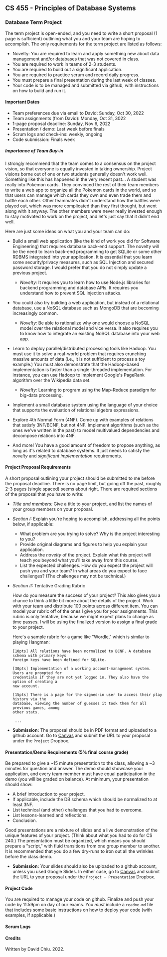 ## CS 455 - Principles of Database Systems

### Database Term Project
The term project is open-ended, and you need to write a short proposal (1 page is sufficient) outlining what you and your team are hoping to accomplish. The only requirements for the term project are listed as follows:
- Novelty: You are required to learn and apply something new about data management and/or databases that was not covered in class.
- You are required to work in teams of 2-3 students.
- You are required to build out a significant application. 
- You are required to practice scrum and record daily progress.
- You must prepare a final presentation during the last week of classes.
- Your code is to be managed and submitted via github, with instructions on how to build and run it.


#### Important Dates
- Team preferences due via email to David: Sunday, Oct 30, 2022
- Team assignments (from David): Monday, Oct 31, 3022
- 1-page proposal deadline: Sunday, Nov 6, 2022
- Presentation / demo: Last week before finals
- Scrum logs and check-ins: weekly, ongoing
- Code submission: Finals week



##### Importance of Team Buy-in
I strongly recommend that the team comes to a consensus on the project vision, so that everyone is equally invested in taking ownership. Project visions borne out of one or two students generally doesn't work well. Something like this has happened in the very recent past... A student was really into Pokemon cards. They convinced the rest of their team members to write a web app to organize all the Pokemon cards in the world, and so that users can manage which cards they own and even trade them and battle each other. Other teammates didn't understand how the battles were played out, which was more complicated than they first thought, but went along with it anyway. The other members were never really invested enough to stay motivated to work on the project, and let's just say that it didn't end well.


Here are just some ideas on what you and your team can do:

- Build a small web application (like the kind of work you did for Software Engineering) that requires database back-end support. The novelty will be the need to learn back-end programming to get SQLite or some other RDBMS integrated into your application. It is essential that you learn some security/privacy measures, such as SQL Injection and secured password storage. I would prefer that you do not simply update a previous project.

  - *Novelty:* It requires you to learn how to use Node.js libraries for backend programming and database APIs. It requires you understand how to prevent SQL injection attacks.

- You could also try building a web application, but instead of a relational database, use a NoSQL database such as MongoDB that are becoming increasingly common.

  - *Novelty:* Be able to rationalize why one would choose a NoSQL model over the relational model and vice versa. It also requires you to know how to integrate an existing NoSQL database into your web app.

- Learn to deploy parallel/distributed processing tools like Hadoop. You must use it to solve a real-world problem that requires crunching massive amounts of data (i.e., it is not sufficient to process a toy example.) You must also demonstrate that the Hadoop-based implementation is faster than a single-threaded implementation. For instance, you can use Hadoop to implement Google's PageRank algorithm over the Wikipedia data set.

  - *Novelty:* Learning to program using the Map-Reduce paradigm for big-data processing.

- Implement a small database system using the language of your choice that supports the evaluation of relational algebra expressions. 

- Explore 4th Normal Form (4NF). Come up with examples of relations that satisfy 3NF/BCNF, but not 4NF. Implement algorithms (such as the ones we've written in the past) to model multivalued dependencies and decompose relations into 4NF.

- And more! You have a good amount of freedom to propose anything, as long as it's related to database systems. It just needs to satisfy the *novelty* and *significant implementation* requirements.



#### Project Proposal Requirements
A short proposal outlining your project should be submitted to me before the proposal deadline. There is no page limit, but going off the past, roughly 2-3 pages (single spaced) seems about right. There are required sections of the proposal that you have to write:

- *Title and members:* Give a title to your project, and list the names of your group members on your proposal.
 
- *Section I:* Explain you're hoping to accomplish, addressing all the points below, if applicable:

  - What problem are you trying to solve? Why is the project interesting to you?
  - Provide original diagrams and figures to help you explain your application.
  - Address the *novelty* of the project. Explain what this project will teach you beyond what you'll take away from this course.
  - List the expected challenges. How do you expect the project will push you and your team? In what areas do you expect to face challenges? (The challenges may not be technical.)

- *Section II:* Tentative Grading Rubric

  How do you measure the success of your project? This also gives you a chance to think a little bit more about the details of the project. Work with your team and distribute 100 points across different item. You can model your rubric off of the ones I give you for your assignments. This rubric is only tentative, because we might expect plans to change as time passes. I will be using the finalized version to assign a final grade to your project.
  
  Here's a sample rubric for a game like "Wordle," which is similar to playing Hangman:

  ```
  [10pts] All relations have been normalized to BCNF. A database schema with primary keys
  foreign keys have been defined for SQLite.
  
  [30pts] Implementation of a working account-management system. Users are prompted for 
  credentials if they are not yet logged in. They also have the option of creating a 
  new account.
  
  [15pts] There is a page for the signed-in user to access their play history via the 
  database, viewing the number of guesses it took them for all previous games, among 
  other stats.
  
   ...
  ```

<!-- - *Section II:  Features* -- Next, define _at least two_ significant software features per team member. Here are a few example features for, say, an app for a package-shipping company. (Obviously, the features will vary wildly depending on the kind of project you're doing.)

  - _Feature 1:_ Customers can login to our system with a username and password, which are both encrypted in the database. The login form has a checkbox option to "Remember me today." If this option is checked upon a successful login, the website will remember them for a 24-hour period (without requiring login if they leave and return to the site later). If not checked, the site will only remember them for a 1-hour period.
  - _Feature 2:_ To provide added security, we will block out an account after 5 unsuccessful login attempts, after which the user must reset their password by following a link that is emailed to the addressed stored in the database for the given the username.
  - _Feature 3:_ A company rep with proper credentials can manually add a new package by date, and assign that company's container to a specific delivery vehicle.
  - _Feature 4:_ Any user can view the company's shipping routes by date, but a company rep with proper credentials can also adjust (add/delete/update) any shipping routes.
  - _Feature 5:_ A company rep with proper credentials can generate reports on the company's earnings aggregated by day, month, and year.
  - _Feature 6:_ Customers can track the live location of their package on a map.

  As you can see in the examples above, it's important to list the type of user(s) involved in each feature, followed by a concise and independent "unit of work." It's **not** important to ensure that features are of equal "size" and "time commitment." It may take a student, or a couple students, a week to implement _Feature 6_, while _Feature 2_ may only take a day.

  It may also be helpful to remember that this proposal is **not** a contract between you and me, so it's okay to be ambitious and list features that you may not get to implement. It's your job, however, to prioritize the "must-have" features over the "nice-to-have" ones. Your goal is to have a working prototype of the fundamental features by the last week of classes, so prioritize wisely!

  You'll also likely experience that this list of features may change over time, and that's okay. Consider this a living document and make adjustments to it over time. -->

<!-- In this section, you will define each team member's role by assigning features to specific team members. As I mentioned earlier, not all features are the same size and time-commitment, so it's common for a team member to be assigned more features than others. And conversely, some complicated features may require multiple students to work on it simultaneously. Some features are also dependent on other features to be implemented first. Therefore, it's important to use software-engineering tools to ensure that everybody's on the same page. -->


<!-- - **Section II: Project Management** -- 
Make a list of tools you'll be using to help you manage your project and workflow. List each tool by name, along with their intended purpose (e.g., git, Figma, slack, trello, etc.) 

Finally, you must produce a Gantt Chart that communicates your timeline and milestones. Throughout the weeks of your project's implementation, I will hold you accountable based on your proposed timeline, with the understanding that plans and features do change. Here is an example Gantt Chart:

    <img src="figures/timeline.png" width="550px"/> -->

- **Submission:** The proposal should be in PDF format and uploaded to a github account. Go to [Canvas](https://canvas.pugetsound.edu) and submit the URL to your proposal under the `Project` Dropbox.


#### Presentation/Demo Requirements (5% final course grade)
Be prepared to give a ~15 minute presentation to the class, allowing a ~3 minutes for question and answer. The demo should showcase your application, and every team member must have equal participation in the demo (you will be graded on balance). At minimum, your presentation should show:

  - A brief introduction to your project.
  - If applicable, include the DB schema which should be normalized to at least 3NF.
  - List technical (and other) challenges that you had to overcome.
  - List lessons-learned and reflections.
  - Conclusion.

Good presentations are a mixture of slides and a live demonstration of the unique features of your project. (Think about what you had to do for CS 240.) The presentation must be organized, which means you should prepare a "script," with fluid transitions from one group member to another. It is recommended that you do a few dry-runs to iron out all the wrinkles before the class demo.

- **Submission:** Your slides should also be uploaded to a github account, unless you used Google Slides. In either case, go to [Canvas](https://canvas.pugetsound.edu) and submit the URL to your proposal under the `Project - Presentation` Dropbox.


#### Project Code
You are required to manage your code on github. Finalize and push your code by 11:59pm on day of our exams. You *must* include a `readme.md` file that includes some basic instructions on how to deploy your code (with examples, if applicable.)


#### Scrum Logs


<!-- 
#### Grading

```
The proposal itself will not be graded, but you will receive feedback from me.
``` -->

#### Credits

Written by David Chiu. 2022.
